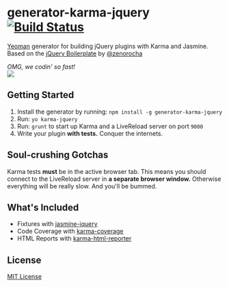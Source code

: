 # generator-karma-jquery [![Build Status](https://secure.travis-ci.org/robdodson/generator-karma-jquery.png?branch=master)](https://travis-ci.org/robdodson/generator-karma-jquery)

[Yeoman][] generator for building jQuery plugins with Karma and Jasmine. Based on the [jQuery Boilerplate][] by [@zenorocha][]

*OMG, we codin' so fast!* <br>
![](http://media.giphy.com/media/9CffOPMLx0Hf2/giphy.gif)

## Getting Started

1. Install the generator by running: `npm install -g generator-karma-jquery`
2. Run: `yo karma-jquery`
3. Run: `grunt` to start up Karma and a LiveReload server on port `9000`
4. Write your plugin **with tests.** Conquer the internets.

## Soul-crushing Gotchas

Karma tests **must** be in the active browser tab. This means you should connect to the LiveReload server in **a separate browser window.** Otherwise everything will be really slow. And you'll be bummed.

## What's Included

- Fixtures with [jasmine-jquery][]
- Code Coverage with [karma-coverage][]
- HTML Reports with [karma-html-reporter][]

## License

[MIT License](http://en.wikipedia.org/wiki/MIT_License)

[Yeoman]: http://yeoman.io
[jQuery Boilerplate]: https://github.com/jquery-boilerplate/generator-jquery-boilerplate
[@zenorocha]: https://github.com/zenorocha
[jasmine-jquery]: https://github.com/velesin/jasmine-jquery
[karma-coverage]: https://github.com/karma-runner/karma-coverage
[karma-html-reporter]: https://github.com/dtabuenc/karma-html-reporter
